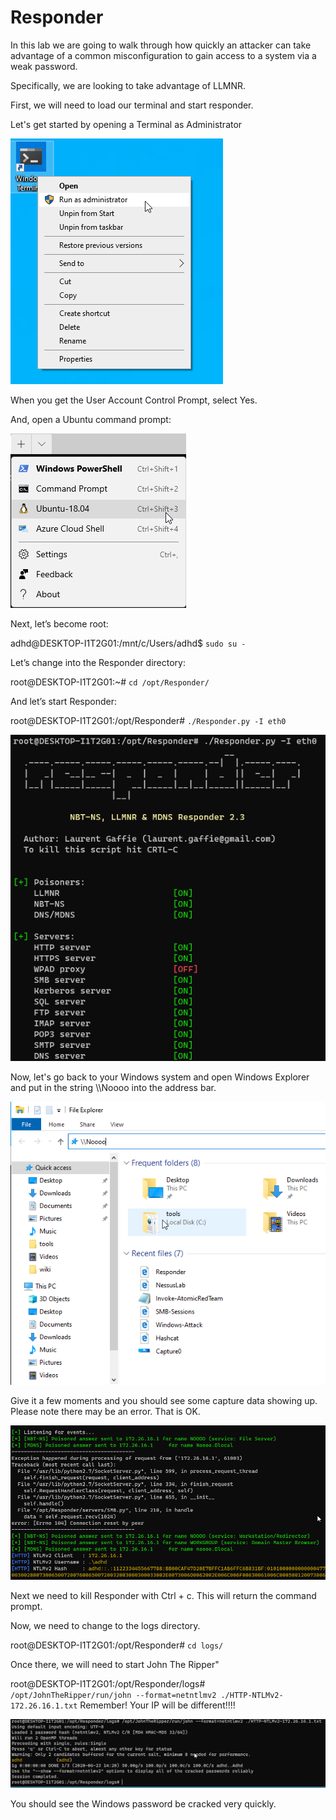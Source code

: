 

# Responder

In this lab we are going to walk through how quickly an attacker can take advantage of a common misconfiguration to gain access to a system via a weak password.

Specifically, we are looking to take advantage of LLMNR.  

First, we will need to load our terminal and start responder.

Let's get started by opening a Terminal as Administrator

![](attachments\Clipboard_2020-06-12-10-36-44.png)

When you get the User Account Control Prompt, select Yes.

And, open a Ubuntu command prompt:

![](attachments\Clipboard_2020-06-17-08-32-51.png)

Next, let’s become root:

adhd@DESKTOP-I1T2G01:/mnt/c/Users/adhd$ `sudo su -`

Let’s change into the Responder directory:

root@DESKTOP-I1T2G01:~# `cd /opt/Responder/`

And let’s start Responder:

root@DESKTOP-I1T2G01:/opt/Responder# `./Responder.py -I eth0`

![](attachments\Clipboard_2020-06-23-14-22-03.png)

Now, let's go back to your Windows system and open Windows Explorer and put in the string \\\Noooo into the address bar.

![](attachments\Clipboard_2020-06-23-14-22-57.png)

Give it a few moments and you should see some capture data showing up.  Please note there may be an error.  That is OK.


![](attachments\Clipboard_2020-06-23-14-22-23.png)

Next we need to kill Responder with Ctrl + c.  This will return the command prompt. 

Now, we need to change to the logs directory.

root@DESKTOP-I1T2G01:/opt/Responder# `cd logs/`

Once there, we will need to start John The Ripper"

root@DESKTOP-I1T2G01:/opt/Responder/logs# `/opt/JohnTheRipper/run/john --format=netntlmv2 ./HTTP-NTLMv2-172.26.16.1.txt`
Remember!  Your IP will be different!!!!

![](attachments\Clipboard_2020-06-23-14-24-11.png)

You should see the Windows password be cracked very quickly.  


